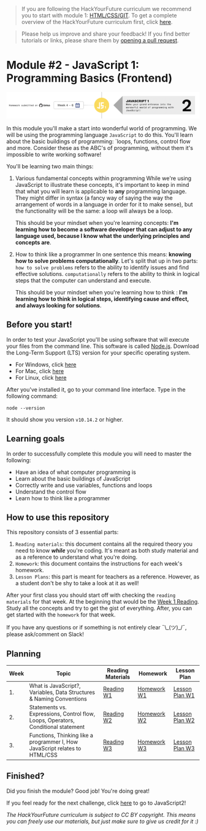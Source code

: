 > If you are following the HackYourFuture curriculum we recommend you to start with module 1: [HTML/CSS/GIT](https://github.com/HackYourFuture/HTML-CSS). To get a complete overview of the HackYourFuture curriculum first, click [here](https://github.com/HackYourFuture/curriculum).

> Please help us improve and share your feedback! If you find better tutorials
> or links, please share them by [opening a pull request](https://github.com/HackYourFuture/JavaScript1/pulls).

# Module #2 - JavaScript 1: Programming Basics (Frontend)

![JavaScript1](./assets/javascript1.png)

In this module you'll make a start into wonderful world of programming. We will be using the programming language `JavaScript` to do this. You'll learn about the basic buildings of programming: `loops, functions, control flow and more. Consider these as the ABC's of programming, without them it's impossible to write working software!

You'll be learning two main things:

1. Various fundamental concepts within programming
   While we're using JavaScript to illustrate these concepts, it's important to keep in mind that what you will learn is applicable to **any** programming language. They might differ in syntax (a fancy way of saying the way the arrangement of words in a language in order for it to make sense), but the functionality will be the same: a loop will always be a loop.

   This should be your mindset when you're learning concepts: **I'm learning how to become a software developer that can adjust to any language used, because I know what the underlying principles and concepts are**.

2. How to think like a programmer
   In one sentence this means: **knowing how to solve problems computationally**. Let's split that up in two parts: `how to solve problems` refers to the ability to identify issues and find effective solutions. `computationally` refers to the ability to think in logical steps that the computer can understand and execute.

   This should be your mindset when you're learning how to think : **I'm learning how to think in logical steps, identifying cause and effect, and always looking for solutions**.

## Before you start!

In order to test your JavaScript you'll be using software that will execute your files from the command line. This software is called [Node.js](https://nodejs.org/en/download/). Download the Long-Term Support (LTS) version for your specific operating system.

- For Windows, click [here](https://nodejs.org/dist/v10.16.0/node-v10.16.0-x64.msi)
- For Mac, click [here](https://nodejs.org/dist/v10.16.0/node-v10.16.0.pkg)
- For Linux, click [here](https://nodejs.org/dist/v10.16.0/node-v10.16.0-linux-x64.tar.xz)

After you've installed it, go to your command line interface. Type in the following command:

```
node --version
```

It should show you version `v10.14.2` or higher.

## Learning goals

In order to successfully complete this module you will need to master the following:

- Have an idea of what computer programming is
- Learn about the basic buildings of JavaScript
- Correctly write and use variables, functions and loops
- Understand the control flow
- Learn how to think like a programmer

## How to use this repository

This repository consists of 3 essential parts:

1. `Reading materials`: this document contains all the required theory you need to know _**while**_ you're coding. It's meant as both study material and as a reference to understand what you're doing.
2. `Homework`: this document contains the instructions for each week's homework.
3. `Lesson Plans`: this part is meant for teachers as a reference. However, as a student don't be shy to take a look at it as well!

After your first class you should start off with checking the `reading materials` for that week. At the beginning that would be the [Week 1 Reading](/Week1/README.md). Study all the concepts and try to get the gist of everything. After, you can get started with the `homework` for that week.

If you have any questions or if something is not entirely clear ¯\\\_(ツ)\_/¯, please ask/comment on Slack!

## Planning

| Week | Topic                                                                             | Reading Materials              | Homework                        | Lesson Plan                        |
| ---- | --------------------------------------------------------------------------------- | ------------------------------ | ------------------------------- | ---------------------------------- |
| 1.   | What is JavaScript?, Variables, Data Structures & Naming Conventions              | [Reading W1](/Week1/README.md) | [Homework W1](/Week1/MAKEME.md) | [Lesson Plan W1](/Week1/MAKEME.md) |
| 2.   | Statements vs. Expressions, Control flow, Loops, Operators, Conditional statement | [Reading W2](/Week2/README.md) | [Homework W2](/Week2/MAKEME.md) | [Lesson Plan W2](/Week1/MAKEME.md) |
| 3.   | Functions, Thinking like a programmer I, How JavaScript relates to HTML/CSS       | [Reading W3](/Week3/README.md) | [Homework W3](/Week3/MAKEME.md) | [Lesson Plan W3](/Week1/MAKEME.md) |

## Finished?

Did you finish the module? Good job! You're doing great!

If you feel ready for the next challenge, click [here](https://www.github.com/HackYourFuture/JavaScript2) to go to JavaScript2!

_The HackYourFuture curriculum is subject to CC BY copyright. This means you can freely use our materials, but just make sure to give us credit for it :)_
